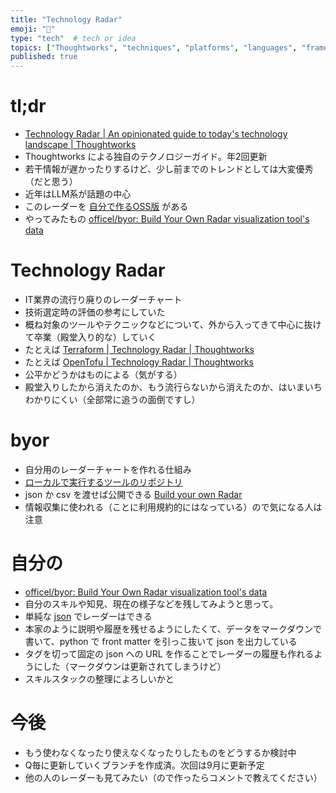 ```yaml
---
title: "Technology Radar"
emoji: "📡"
type: "tech"  # tech or idea
topics: ["Thoughtworks", "techniques", "platforms", "languages", "frameworks"]
published: true
---
```


# tl;dr

- [Technology Radar | An opinionated guide to today's technology landscape | Thoughtworks](https://www.thoughtworks.com/radar)
- Thoughtworks による独自のテクノロジーガイド。年2回更新
- 若干情報が遅かったりするけど、少し前までのトレンドとしては大変優秀（だと思う）
- 近年はLLM系が話題の中心
- このレーダーを [自分で作るOSS版](https://www.thoughtworks.com/radar/byor) がある
- やってみたもの [officel/byor: Build Your Own Radar visualization tool's data](https://github.com/officel/byor)

# Technology Radar

- IT業界の流行り廃りのレーダーチャート
- 技術選定時の評価の参考にしていた
- 概ね対象のツールやテクニックなどについて、外から入ってきて中心に抜けて卒業（殿堂入り的な）していく
- たとえば [Terraform | Technology Radar | Thoughtworks](https://www.thoughtworks.com/radar/tools/terraform)
- たとえば [OpenTofu | Technology Radar | Thoughtworks](https://www.thoughtworks.com/radar/tools/opentofu)
- 公平かどうかはものによる（気がする）
- 殿堂入りしたから消えたのか、もう流行らないから消えたのか、はいまいちわかりにくい（全部常に追うの面倒ですし）

# byor

- 自分用のレーダーチャートを作れる仕組み
- [ローカルで実行するツールのリポジトリ](https://github.com/thoughtworks/build-your-own-radar)
- json か csv を渡せば公開できる [Build your own Radar](https://radar.thoughtworks.com/)
- 情報収集に使われる（ことに利用規約的にはなっている）ので気になる人は注意

# 自分の

- [officel/byor: Build Your Own Radar visualization tool's data](https://github.com/officel/byor)
- 自分のスキルや知見、現在の様子などを残してみようと思って。
- 単純な [json](https://github.com/officel/byor/blob/main/Office_L.json) でレーダーはできる
- 本家のように説明や履歴を残せるようにしたくて、データをマークダウンで書いて、python で front matter を引っこ抜いて json を出力している
- タグを切って固定の json への URL を作ることでレーダーの履歴も作れるようにした（マークダウンは更新されてしまうけど）
- スキルスタックの整理によろしいかと

# 今後

- もう使わなくなったり使えなくなったりしたものをどうするか検討中
- Q毎に更新していくブランチを作成済。次回は9月に更新予定
- 他の人のレーダーも見てみたい（ので作ったらコメントで教えてください）
